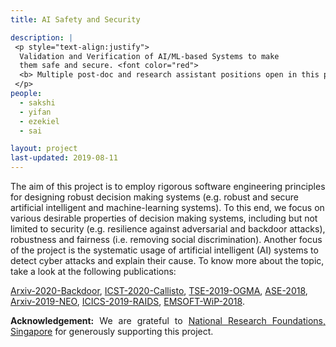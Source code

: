 ```yaml
---
title: AI Safety and Security 

description: |
 <p style="text-align:justify">
  Validation and Verification of AI/ML-based Systems to make 
  them safe and secure. <font color="red"> 
  <b> Multiple post-doc and research assistant positions open in this project starting as soon as possible.</b></font> 
 </p>
people:
  - sakshi
  - yifan
  - ezekiel
  - sai

layout: project
last-updated: 2019-08-11
---
```

<p style="text-align:justify">

The aim of this project is to employ rigorous software 
engineering principles for designing robust decision 
making systems (e.g. robust and secure artificial intelligent 
and machine-learning systems). To this end, we focus on 
various desirable properties of decision making systems, 
including but not limited to security (e.g. resilience against 
adversarial and backdoor attacks), robustness and fairness 
(i.e. removing social discrimination). Another focus of 
the project is the systematic usage of artificial 
intelligent (AI) systems to detect cyber attacks and explain 
their cause. To know more about the topic, take a look at the 
following publications: 

<a href="http://arxiv.org/abs/2003.00865">Arxiv-2020-Backdoor</a>,
<a href="https://arxiv.org/abs/1912.08920">ICST-2020-Callisto</a>,
<a href="https://arxiv.org/pdf/1902.10027">TSE-2019-OGMA</a>, 
<a href="https://sudiptac.bitbucket.io/papers/aequitas.pdf">ASE-2018</a>, 
<a href="https://arxiv.org/pdf/1908.02203">Arxiv-2019-NEO</a>,
<a href="https://asset-group.github.io/papers/ICICS19-RAIDS.pdf">ICICS-2019-RAIDS</a>, 
<a href="https://sudiptac.bitbucket.io/papers/raids.pdf">EMSOFT-WiP-2018</a>.

</p>

<p style="text-align:justify">
<b>Acknowledgement:</b> We are grateful to 
<a href="https://www.nrf.gov.sg/">National Research Foundations, Singapore</a> 
for generously supporting this project. 
</p>
